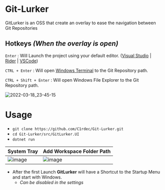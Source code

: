 # Git-Lurker
GitLurker is an OSS that create an overlay to ease the navigation between Git Repositories

## Hotkeys   *(When the overlay is open)*


`Enter` : Will Launch the project using your default editor. ([Visual Studio](https://visualstudio.microsoft.com/vs/community/) | [Rider](https://www.jetbrains.com/rider/) | [VSCode](https://code.visualstudio.com/)) 

`CTRL + Enter` : Will open [Windows Terminal](https://www.microsoft.com/en-ca/p/windows-terminal/9n0dx20hk701?activetab=pivot:overviewtab) to the Git Repository path.

`CTRL + Shift + Enter` : Will open Windows File Explorer to the Git Repository path.

![2022-03-18_23-45-15](https://user-images.githubusercontent.com/5436436/159105476-c1a2fd86-b49a-49e2-9be9-7e803f224de7.gif)

# Usage
- `git clone https://github.com/C1rdec/Git-Lurker.git`
- `cd Git-Lurker/src/GitLurker.UI`
- `dotnet run`

| System Tray | Add Workspace Folder Path |
| ------------- | ------------- |
| ![image](https://user-images.githubusercontent.com/5436436/159106241-eac5b233-10a4-4dbc-a781-3f1944c08c84.png)  | ![image](https://user-images.githubusercontent.com/5436436/159107960-7c627048-b1b9-4e8f-8486-1ac536e37855.png)

- After the first Launch **GitLurker** will have a Shortcut to the Startup Menu and start with Windows.
    - *Can be disabled in the settings* 

